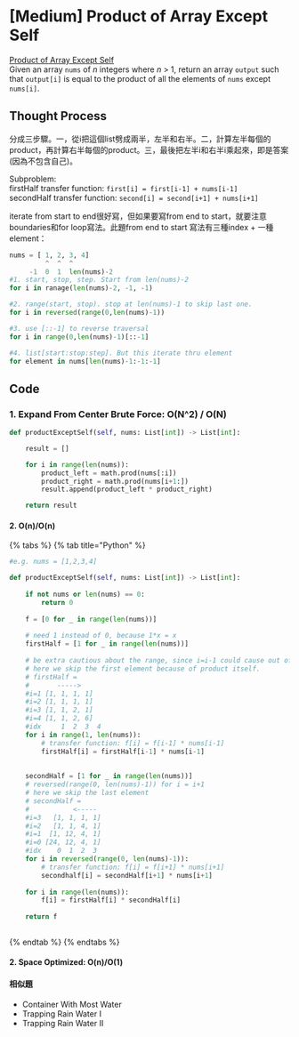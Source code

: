 # \[Medium\] Product of Array Except Self

[Product of Array Except Self](https://leetcode.com/problems/product-of-array-except-self/)  
Given an array `nums` of _n_ integers where _n_ &gt; 1, return an array `output` such that `output[i]` is equal to the product of all the elements of `nums` except `nums[i]`.

## Thought Process

分成三步驟。一，從i把這個list劈成兩半，左半和右半。二，計算左半每個的product，再計算右半每個的product。三，最後把左半i和右半i乘起來，即是答案 \(因為不包含自己\)。  
  
Subproblem:   
firstHalf transfer function: `first[i] = first[i-1] + nums[i-1]`  
secondHalf transfer function: `second[i] = second[i+1] + nums[i+1]`

iterate from start to end很好寫，但如果要寫from end to start，就要注意boundaries和for loop寫法。此題from end to start 寫法有三種index + 一種element：

```python
nums = [ 1, 2, 3, 4]
         ^  ^  ^
     -1  0  1  len(nums)-2
#1. start, stop, step. Start from len(nums)-2
for i in ranage(len(nums)-2, -1, -1)

#2. range(start, stop). stop at len(nums)-1 to skip last one.
for i in reversed(range(0,len(nums)-1))

#3. use [::-1] to reverse traversal
for i in range(0,len(nums)-1)[::-1]

#4. list[start:stop:step]. But this iterate thru element 
for element in nums[len(nums)-1:-1:-1]
```

## Code

### 1. Expand From Center Brute Force: O\(N^2\) / O\(N\)

```python
def productExceptSelf(self, nums: List[int]) -> List[int]:

    result = []

    for i in range(len(nums)):
        product_left = math.prod(nums[:i])
        product_right = math.prod(nums[i+1:])
        result.append(product_left * product_right)

    return result
```

#### 2. O\(n\)/O\(n\)

{% tabs %}
{% tab title="Python" %}
```python
#e.g. nums = [1,2,3,4]

def productExceptSelf(self, nums: List[int]) -> List[int]:
    
    if not nums or len(nums) == 0:
        return 0
        
    f = [0 for _ in range(len(nums))]
    
    # need 1 instead of 0, because 1*x = x
    firstHalf = [1 for _ in range(len(nums))]
    
    # be extra cautious about the range, since i=i-1 could cause out of range.
    # here we skip the first element because of product itself.
    # firstHalf =
    #       ----->
    #i=1 [1, 1, 1, 1] 
    #i=2 [1, 1, 1, 1]
    #i=3 [1, 1, 2, 1]
    #i=4 [1, 1, 2, 6]
    #idx     1  2  3  4
    for i in range(1, len(nums)):
        # transfer function: f[i] = f[i-1] * nums[i-1]
        firstHalf[i] = firstHalf[i-1] * nums[i-1]
    
    
    secondHalf = [1 for _ in range(len(nums))]
    # reversed(range(0, len(nums)-1)) for i = i+1
    # here we skip the last element
    # secondHalf = 
    #           <-----
    #i=3   [1, 1, 1, 1]
    #i=2   [1, 1, 4, 1]
    #i=1  [1, 12, 4, 1]
    #i=0 [24, 12, 4, 1]
    #idx    0  1  2  3   
    for i in reversed(range(0, len(nums)-1)):
        # transfer function: f[i] = f[i+1] * nums[i+1]
        secondhalf[i] = secondHalf[i+1] * nums[i+1]
    
    for i in range(len(nums)):
        f[i] = firstHalf[i] * secondHalf[i]
        
    return f
    
```
{% endtab %}
{% endtabs %}

#### 2. Space Optimized: O\(n\)/O\(1\)

#### 相似題

* Container With Most Water
* Trapping Rain Water I
* Trapping Rain Water II

